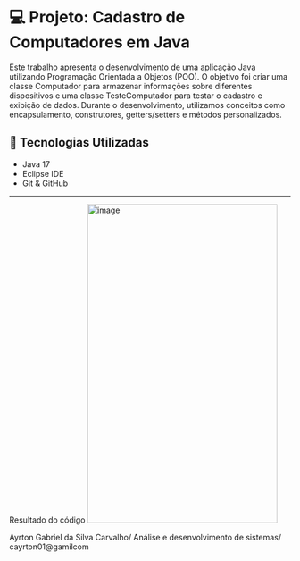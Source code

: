 # 💻 Projeto: Cadastro de Computadores em Java

Este trabalho apresenta o desenvolvimento de uma aplicação Java utilizando Programação Orientada a Objetos (POO).
O objetivo foi criar uma classe Computador para armazenar informações sobre diferentes dispositivos e uma classe TesteComputador para testar o cadastro e exibição de dados.
Durante o desenvolvimento, utilizamos conceitos como encapsulamento, construtores, getters/setters e métodos personalizados.

## 🚀 Tecnologias Utilizadas
- Java 17
- Eclipse IDE
- Git & GitHub

---
Resultado do código
<img width="340" height="571" alt="image" src="https://github.com/user-attachments/assets/b36bb11e-91df-4abc-ad9f-ffe9c8587bfa" />

Ayrton Gabriel da Silva Carvalho/
Análise e desenvolvimento de sistemas/
cayrton01@gamilcom
